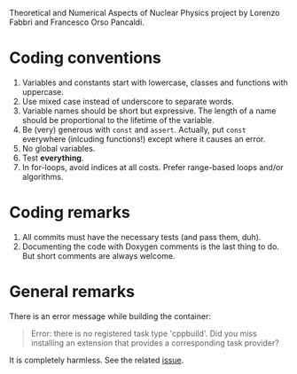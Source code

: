 Theoretical and Numerical Aspects of Nuclear Physics project by Lorenzo Fabbri and Francesco Orso Pancaldi.

# Coding conventions

1. Variables and constants start with lowercase, classes and functions with uppercase.
2. Use mixed case instead of underscore to separate words.
3. Variable names should be short but expressive. The length of a name should be proportional to the lifetime of the variable.
4. Be (very) generous with `const` and `assert`. Actually, put `const` everywhere (inlcuding functions!) except where it causes an error.
5. No global variables.
6. Test **everything**.
7. In for-loops, avoid indices at all costs. Prefer range-based loops and/or algorithms.

# Coding remarks

1. All commits must have the necessary tests (and pass them, duh).
2. Documenting the code with Doxygen comments is the last thing to do. But short comments are always welcome.

# General remarks

There is an error message while building the container:

> Error: there is no registered task type 'cppbuild'. Did you miss installing an extension that provides a corresponding task provider?
 
It is completely harmless.
See the related [issue](https://github.com/microsoft/vscode-cpptools/issues/6450).